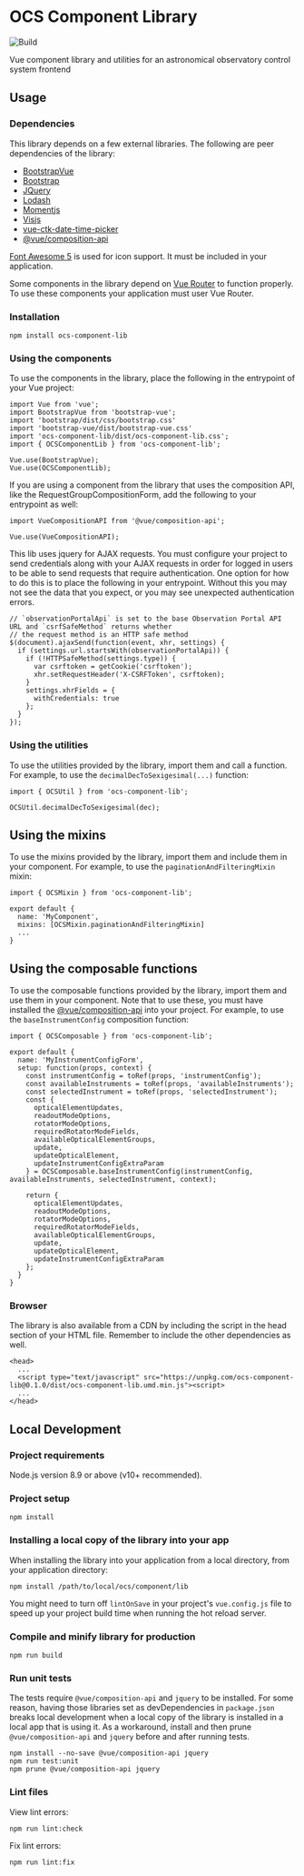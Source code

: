 # OCS Component Library
![Build](https://github.com/observatorycontrolsystem/ocs-component-lib/workflows/Build/badge.svg)

Vue component library and utilities for an astronomical observatory control system frontend

## Usage

### Dependencies
This library depends on a few external libraries. The following are peer dependencies of the library:

- [BootstrapVue](https://bootstrap-vue.org/)
- [Bootstrap](https://getbootstrap.com/)
- [JQuery](https://jquery.com/)
- [Lodash](https://lodash.com/)
- [Momentjs](https://momentjs.com/)
- [Visjs](https://visjs.org/)
- [vue-ctk-date-time-picker](https://github.com/chronotruck/vue-ctk-date-time-picker)
- [@vue/composition-api](https://github.com/vuejs/composition-api)

[Font Awesome 5](https://fontawesome.com/) is used for icon support. It must be included in your application.

Some components in the library depend on [Vue Router](https://router.vuejs.org/) to function properly. To use these components your application must user Vue Router.

### Installation
```
npm install ocs-component-lib
```

### Using the components
To use the components in the library, place the following in the entrypoint of your Vue project:

```
import Vue from 'vue';
import BootstrapVue from 'bootstrap-vue';
import 'bootstrap/dist/css/bootstrap.css'
import 'bootstrap-vue/dist/bootstrap-vue.css'
import 'ocs-component-lib/dist/ocs-component-lib.css';
import { OCSComponentLib } from 'ocs-component-lib';

Vue.use(BootstrapVue);
Vue.use(OCSComponentLib);
```

If you are using a component from the library that uses the composition API, like the RequestGroupCompositionForm, add
the following to your entrypoint as well:

```
import VueCompositionAPI from '@vue/composition-api';

Vue.use(VueCompositionAPI);
```

This lib uses jquery for AJAX requests. You must configure your project to send credentials along with your AJAX requests in order
for logged in users to be able to send requests that require authentication. One option for how to do this is to place the following
in your entrypoint. Without this you may not see the data that you expect, or you may see unexpected authentication errors.

```
// `observationPortalApi` is set to the base Observation Portal API URL and `csrfSafeMethod` returns whether
// the request method is an HTTP safe method
$(document).ajaxSend(function(event, xhr, settings) {
  if (settings.url.startsWith(observationPortalApi)) {
    if (!HTTPSafeMethod(settings.type)) {
      var csrftoken = getCookie('csrftoken');
      xhr.setRequestHeader('X-CSRFToken', csrftoken);
    }
    settings.xhrFields = {
      withCredentials: true
    };
  }
});

```

### Using the utilities
To use the utilities provided by the library, import them and call a function. For example, to
use the `decimalDecToSexigesimal(...)` function:

```
import { OCSUtil } from 'ocs-component-lib';

OCSUtil.decimalDecToSexigesimal(dec);
```

## Using the mixins
To use the mixins provided by the library, import them and include them in your component. For example, to use the
`paginationAndFilteringMixin` mixin:

```
import { OCSMixin } from 'ocs-component-lib';

export default {
  name: 'MyComponent',
  mixins: [OCSMixin.paginationAndFilteringMixin]
  ...
}
```

## Using the composable functions
To use the composable functions provided by the library, import them and use them in your component. Note that to use these, you must have installed the [@vue/composition-api](https://github.com/vuejs/composition-api) into your project. For example,
to use the `baseInstrumentConfig` composition function:

```
import { OCSComposable } from 'ocs-component-lib';

export default {
  name: 'MyInstrumentConfigForm',
  setup: function(props, context) {
    const instrumentConfig = toRef(props, 'instrumentConfig');
    const availableInstruments = toRef(props, 'availableInstruments');
    const selectedInstrument = toRef(props, 'selectedInstrument');
    const {
      opticalElementUpdates,
      readoutModeOptions,
      rotatorModeOptions,
      requiredRotatorModeFields,
      availableOpticalElementGroups,
      update,
      updateOpticalElement,
      updateInstrumentConfigExtraParam
    } = OCSComposable.baseInstrumentConfig(instrumentConfig, availableInstruments, selectedInstrument, context);

    return {
      opticalElementUpdates,
      readoutModeOptions,
      rotatorModeOptions,
      requiredRotatorModeFields,
      availableOpticalElementGroups,
      update,
      updateOpticalElement,
      updateInstrumentConfigExtraParam
    };
  }
}
```

### Browser
The library is also available from a CDN by including the script in the head section of your HTML file. Remember to include the other dependencies as well.

```
<head>
  ...
  <script type="text/javascript" src="https://unpkg.com/ocs-component-lib@0.1.0/dist/ocs-component-lib.umd.min.js"><script>
  ...
</head>

```

## Local Development

### Project requirements
Node.js version 8.9 or above (v10+ recommended).

### Project setup
```
npm install
```

### Installing a local copy of the library into your app
When installing the library into your application from a local directory, from your application directory:
```
npm install /path/to/local/ocs/component/lib
```

You might need to turn off `lintOnSave` in your project's `vue.config.js` file to speed up your project build
time when running the hot reload server.

### Compile and minify library for production
```
npm run build
```

### Run unit tests
The tests require `@vue/composition-api` and `jquery` to be installed. For some reason, having those libraries set as devDependencies in
`package.json` breaks local development when a local copy of the library is installed in a local app that is using it. As a
workaround, install and then prune `@vue/composition-api` and `jquery` before and after running tests.

```
npm install --no-save @vue/composition-api jquery
npm run test:unit
npm prune @vue/composition-api jquery
```

### Lint files
View lint errors:
```
npm run lint:check
```

Fix lint errors:
```
npm run lint:fix
```
